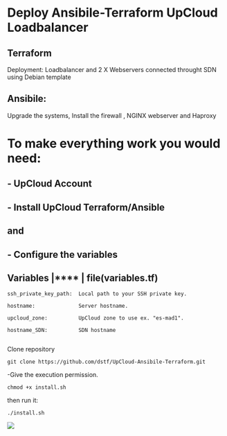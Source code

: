 # Deploy Ansibile-Terraform UpCloud Loadbalancer

## Terraform 

Deployment: Loadbalancer and 2 X Webservers connected throught SDN using Debian template


## Ansibile:

Upgrade the systems, Install the firewall , NGINX webserver and Haproxy  




# To make everything work you would need:

## - UpCloud Account

## - Install UpCloud Terraform/Ansible 

## and

## - Configure the variables 

## Variables       |**** |   file(variables.tf)
```
ssh_private_key_path:  Local path to your SSH private key.

hostname:              Server hostname.

upcloud_zone:          UpCloud zone to use ex. "es-mad1".  

hostname_SDN:          SDN hostname
```
 ![]()
 
Clone repository
```
git clone https://github.com/dstf/UpCloud-Ansibile-Terraform.git
```
-Give the execution permission.
```
chmod +x install.sh
```
then run it:
```
./install.sh
```
![](https://project001.06a7f2c2-5c56-40d7-aded-6455af08391b.es-mad1.upcloudobjects.com/github/loadbalancer.gif)
 
